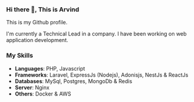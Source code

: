 ### Hi there 👋, This is Arvind

This is my Github profile.

I'm currently a Technical Lead in a company.
I have been working on web application development.

### My Skills

- **Languages**: PHP, Javascript
- **Frameworks**: Laravel, ExpressJs (Nodejs), Adonisjs, NestJs & ReactJs
- **Databases**: MySql, Postgres, MongoDb & Redis
- **Server**: Nginx
- **Others**: Docker & AWS
